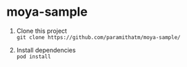 # moya-sample

1. Clone this project  
`git clone https://github.com/paramithatm/moya-sample/`

2. Install dependencies  
`pod install`
